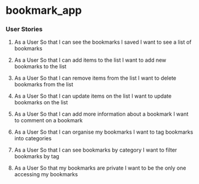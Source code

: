 # bookmark_app

### User Stories

1. As a User
So that I can see the bookmarks I saved
I want to see a list of bookmarks

2. As a User
So that I can add items to the list
I want to add new bookmarks to the list

3. As a User
So that I can remove items from the list
I want to delete bookmarks from the list

4. As a User
So that I can update items on the list
I want to update bookmarks on the list

5. As a User
So that I can add more information about a bookmark
I want to comment on a bookmark

6. As a User
So that I can organise my bookmarks
I want to tag bookmarks into categories

7. As a User
So that I can see bookmarks by category
I want to filter bookmarks by tag

8. As a User
So that my bookmarks are private
I want to be the only one accessing my bookmarks
